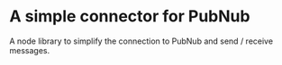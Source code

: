 # A simple connector for PubNub
A node library to simplify the connection to PubNub and send / receive messages.

